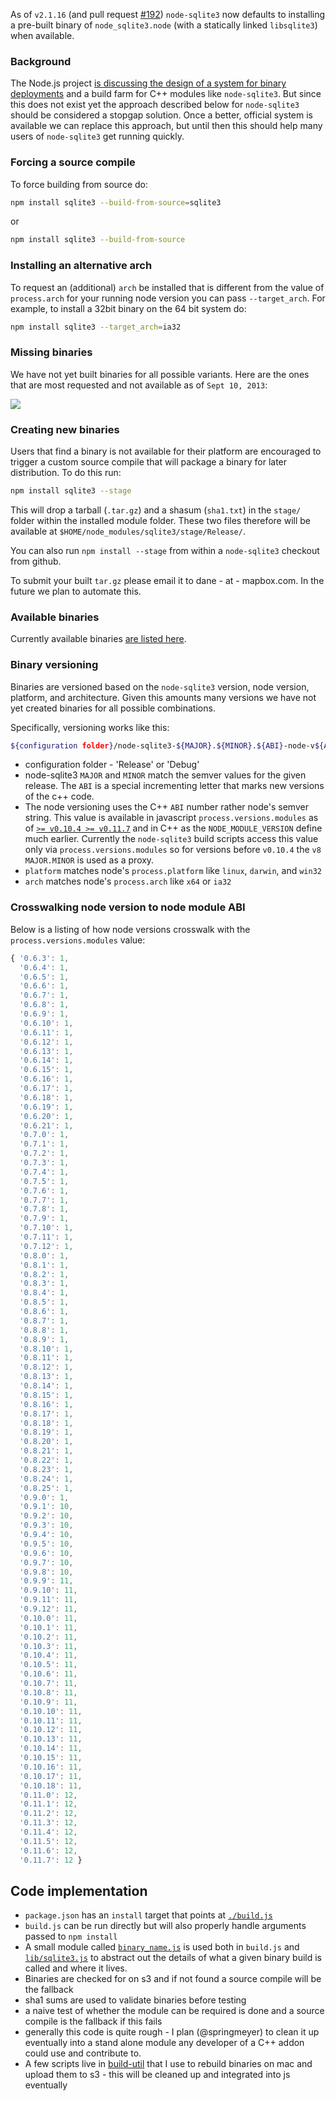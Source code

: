 As of `v2.1.16` (and pull request [#192](https://github.com/developmentseed/node-sqlite3/pull/192)) `node-sqlite3` now defaults to installing a pre-built binary of `node_sqlite3.node` (with a statically linked `libsqlite3`) when available.

### Background

The Node.js project [is discussing the design of a system for binary deployments](https://github.com/isaacs/npm/issues/1891) and a build farm for C++ modules like `node-sqlite3`. But since this does not exist yet the approach described below for `node-sqlite3` should be considered a stopgap solution. Once a better, official system is available we can replace this approach, but until then this should help many users of `node-sqlite3` get running quickly.

### Forcing a source compile

To force building from source do:

```sh
npm install sqlite3 --build-from-source=sqlite3
```

or 

```sh
npm install sqlite3 --build-from-source
```

### Installing an alternative arch

To request an (additional) `arch` be installed that is different from the value of `process.arch` for your running node version you can pass `--target_arch`. For example, to install a 32bit binary on the 64 bit system do:

```sh
npm install sqlite3 --target_arch=ia32
```

### Missing binaries

We have not yet built binaries for all possible variants. Here are the ones that are most requested and not available as of `Sept 10, 2013`:

<img src="https://raw.github.com/wiki/developmentseed/node-sqlite3/404-binaries.png"/>

### Creating new binaries

Users that find a binary is not available for their platform are encouraged to trigger a custom source compile that will package a binary for later distribution. To do this run:

```sh
npm install sqlite3 --stage
```

This will drop a tarball (`.tar.gz`) and a shasum (`sha1.txt`) in the `stage/` folder within the installed module folder. These two files therefore will be available at `$HOME/node_modules/sqlite3/stage/Release/`.

You can also run `npm install --stage` from within a `node-sqlite3` checkout from github.

To submit your built `tar.gz` please email it to dane - at - mapbox.com. In the future we plan to automate this.

### Available binaries

Currently available binaries [are listed here](http://node-sqlite3.s3.amazonaws.com/index.html?path=Release/).

### Binary versioning 

Binaries are versioned based on the `node-sqlite3` version, node version, platform, and architecture. Given this amounts many versions we have not yet created binaries for all possible combinations.

Specifically, versioning works like this:

```sh
${configuration folder}/node-sqlite3-${MAJOR}.${MINOR}.${ABI}-node-v${ABI}-${platform}-${arch}.tar.gz
```
 - configuration folder - 'Release' or 'Debug'
 - node-sqlite3 `MAJOR` and `MINOR` match the semver values for the given release. The `ABI` is a special incrementing letter that marks new versions of the c++ code.
 - The node versioning uses the C++ `ABI` number rather node's semver string. This value is available in javascript `process.versions.modules` as of [`>= v0.10.4 >= v0.11.7`](https://github.com/joyent/node/commit/ccabd4a6fa8a6eb79d29bc3bbe9fe2b6531c2d8e) and in C++ as the `NODE_MODULE_VERSION` define much earlier. Currently the `node-sqlite3` build scripts access this value only via `process.versions.modules` so for versions before `v0.10.4` the `v8` `MAJOR.MINOR` is used as a proxy.
 - `platform` matches node's `process.platform` like `linux`, `darwin`, and `win32`
 - `arch` matches node's `process.arch` like `x64` or `ia32`


### Crosswalking node version to node module ABI

Below is a listing of how node versions crosswalk with the `process.versions.modules` value:

```js
{ '0.6.3': 1,
  '0.6.4': 1,
  '0.6.5': 1,
  '0.6.6': 1,
  '0.6.7': 1,
  '0.6.8': 1,
  '0.6.9': 1,
  '0.6.10': 1,
  '0.6.11': 1,
  '0.6.12': 1,
  '0.6.13': 1,
  '0.6.14': 1,
  '0.6.15': 1,
  '0.6.16': 1,
  '0.6.17': 1,
  '0.6.18': 1,
  '0.6.19': 1,
  '0.6.20': 1,
  '0.6.21': 1,
  '0.7.0': 1,
  '0.7.1': 1,
  '0.7.2': 1,
  '0.7.3': 1,
  '0.7.4': 1,
  '0.7.5': 1,
  '0.7.6': 1,
  '0.7.7': 1,
  '0.7.8': 1,
  '0.7.9': 1,
  '0.7.10': 1,
  '0.7.11': 1,
  '0.7.12': 1,
  '0.8.0': 1,
  '0.8.1': 1,
  '0.8.2': 1,
  '0.8.3': 1,
  '0.8.4': 1,
  '0.8.5': 1,
  '0.8.6': 1,
  '0.8.7': 1,
  '0.8.8': 1,
  '0.8.9': 1,
  '0.8.10': 1,
  '0.8.11': 1,
  '0.8.12': 1,
  '0.8.13': 1,
  '0.8.14': 1,
  '0.8.15': 1,
  '0.8.16': 1,
  '0.8.17': 1,
  '0.8.18': 1,
  '0.8.19': 1,
  '0.8.20': 1,
  '0.8.21': 1,
  '0.8.22': 1,
  '0.8.23': 1,
  '0.8.24': 1,
  '0.8.25': 1,
  '0.9.0': 1,
  '0.9.1': 10,
  '0.9.2': 10,
  '0.9.3': 10,
  '0.9.4': 10,
  '0.9.5': 10,
  '0.9.6': 10,
  '0.9.7': 10,
  '0.9.8': 10,
  '0.9.9': 11,
  '0.9.10': 11,
  '0.9.11': 11,
  '0.9.12': 11,
  '0.10.0': 11,
  '0.10.1': 11,
  '0.10.2': 11,
  '0.10.3': 11,
  '0.10.4': 11,
  '0.10.5': 11,
  '0.10.6': 11,
  '0.10.7': 11,
  '0.10.8': 11,
  '0.10.9': 11,
  '0.10.10': 11,
  '0.10.11': 11,
  '0.10.12': 11,
  '0.10.13': 11,
  '0.10.14': 11,
  '0.10.15': 11,
  '0.10.16': 11,
  '0.10.17': 11,
  '0.10.18': 11,
  '0.11.0': 12,
  '0.11.1': 12,
  '0.11.2': 12,
  '0.11.3': 12,
  '0.11.4': 12,
  '0.11.5': 12,
  '0.11.6': 12,
  '0.11.7': 12 }
```

## Code implementation

- `package.json` has an `install` target that points at [`./build.js`](https://github.com/developmentseed/node-sqlite3/blob/master/build.js)
- `build.js` can be run directly but will also properly handle arguments passed to `npm install`
- A small module called [`binary_name.js`](https://github.com/developmentseed/node-sqlite3/blob/master/lib/binary_name.js) is used both in `build.js` and [`lib/sqlite3.js`](https://github.com/developmentseed/node-sqlite3/blob/master/lib/sqlite3.js#L1-L8) to abstract out the details of what a given binary build is called and where it lives.
- Binaries are checked for on s3 and if not found a source compile will be the fallback
- sha1 sums are used to validate binaries before testing
- a naive test of whether the module can be required is done and a source compile is the fallback if this fails
- generally this code is quite rough - I plan (@springmeyer) to clean it up eventually into a stand alone module any developer of a C++ addon could use and contribute to.
- A few scripts live in [build-util](https://github.com/developmentseed/node-sqlite3/tree/master/build-util) that I use to rebuild binaries on mac and upload them to s3 - this will be cleaned up and integrated into js eventually